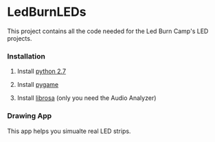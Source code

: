 # LedBurnLEDs

This project contains all the code needed for the Led Burn Camp's LED projects.


### Installation

1. Install [python 2.7](https://www.python.org/download/releases/2.7)

2. Install [pygame](http://www.pygame.org/download.shtml)

3. Install [librosa](https://github.com/librosa/librosa) (only you need the Audio Analyzer)


### Drawing App
This app helps you simualte real LED strips.
